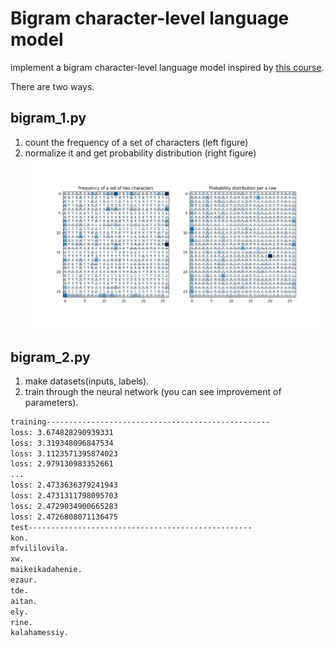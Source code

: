 # Bigram character-level language model

implement a bigram character-level language model inspired by [this course](https://github.com/karpathy/makemore).

There are two ways.

## bigram_1.py
1. count the frequency of a set of characters (left figure)
2. normalize it and get probability distribution (right figure)
![](/bigram/Figure_1.png)

## bigram_2.py
1. make datasets(inputs, labels).
2. train through the neural network (you can see improvement of parameters).

```bash
training--------------------------------------------------
loss: 3.674828290939331
loss: 3.319348096847534
loss: 3.1123571395874023
loss: 2.979130983352661
...
loss: 2.4733636379241943
loss: 2.4731311798095703
loss: 2.4729034900665283
loss: 2.4726808071136475
test--------------------------------------------------
kon.
mfvililovila.
xw.
maikeikadahenie.
ezaur.
tde.
aitan.
ely.
rine.
kalahamessiy.

```
